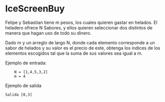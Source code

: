# IceScreenBuy
Felipe y Sebastian  tiene m pesos, los cuales quieren gastar en helados. El heladero ofrece N Sabores, y ellos quieren seleccionar dos distintos de manera que hagan uso de todo su dinero.

Dado m y un arreglo de largo N, donde cada elemento corresponde a un sabor de helados y su valor es el precio de este, obtenga los indices de los elementos escogidos tal que la suma de sus valores sea igual a m.

Ejemplo de entrada:

```
    N = [1,4,5,3,2]
    m = 4
```
Ejemplo de salida

```
Salida [0,3]
```